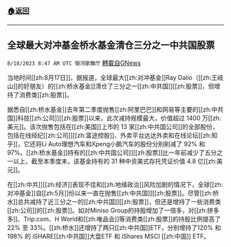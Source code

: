 ###  [:house:返回](README.md)
---


## 全球最大对冲基金桥水基金清仓三分之一中共国股票
`8/18/2023 8:47 AM UTC 银河歌舞厅` [轉載自GNews](https://gnews.org/articles/1566505)

当地时间[[zh:8月17日]]，据报道，全球最大[[zh:对冲基金]]Ray Dalio（[[zh:王岐山]]的好朋友）的[[zh:桥水基金]]清仓了三分之一[[zh:中共国]][[zh:股票]]，但增持了消费类[[zh:股票]]。

据悉自[[zh:桥水基金]]去年第二季度抛售[[zh:阿里巴巴]]和网易等主要的[[zh:中共国]]科技[[zh:公司]][[zh:股票]]以来，此次减持规模最大，价值超过 1400 万[[zh:美元]]。该次抛售包括在[[zh:美国]]上市的 13 家[[zh:中共国公司]]的全部股份，包括在线经纪[[zh:公司]][[zh:富途控股]]、外卖平台达达外卖和在线论坛[[zh:知乎]]，它还将Li Auto理想汽车和Xpeng小鹏汽车的股份分别削减了 92% 和 97%。[[zh:桥水基金]]持有的[[zh:中共国公司]][[zh:股票]]比一年前减少了五分之一以上，截至本季度末，该基金持有的 31 种中资美式存托凭证价值 4.8 亿[[zh:美元]]。

在[[zh:中共]][[zh:经济]]表现不佳和[[zh:地缘政治]]风险加剧的情况下，全球[[zh:对冲基金]]自[[zh:5月]]份以来一直在抛售[[zh:中共国]][[zh:股票]]。尽管[[zh:桥水]]总共减持了近三分之一的[[zh:中共国]][[zh:股票]]，但还是增持了一些消费类[[zh:公司]]的[[zh:股票]]。如对Miniso Group的持股增加了一倍多，对[[zh:拼多多]]、Trip.com、H World和[[zh:唯品会]]等消费类[[zh:股票]]的持股比例提高了22% 至 33%。[[zh:桥水]]还增持了两只[[zh:中共国]]ETF，分别增持了120% 和198% 的 iSHARE[[zh:中共国]]大盘ETF 和 iShares MSCI [[zh:中国]] ETF。

